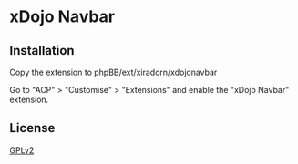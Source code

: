 # xDojo Navbar

## Installation

Copy the extension to phpBB/ext/xiradorn/xdojonavbar

Go to "ACP" > "Customise" > "Extensions" and enable the "xDojo Navbar" extension.

## License

[GPLv2](license.txt)
